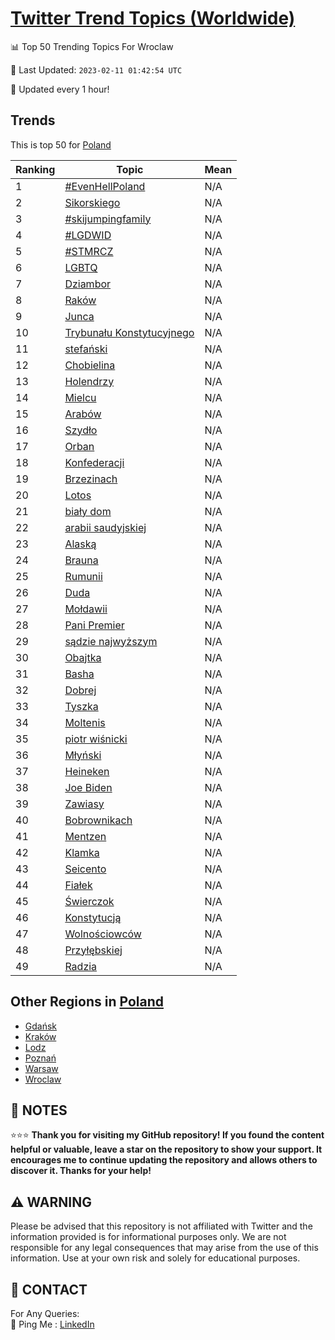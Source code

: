 [Twitter Trend Topics (Worldwide)](https://github.com/ErcinDedeoglu/Twitter-Trend-Topics)
==========


📊 Top 50 Trending Topics For Wroclaw

📆 Last Updated: `2023-02-11 01:42:54 UTC`

🔧 Updated every 1 hour!


## Trends

This is top 50 for [Poland](</Poland>)

| Ranking | Topic | Mean |
| ------- | ------------ | ------------ |
| 1 | [#EvenHellPoland](http://twitter.com/search?q=%23EvenHellPoland) | N/A |
| 2 | [Sikorskiego](http://twitter.com/search?q=Sikorskiego) | N/A |
| 3 | [#skijumpingfamily](http://twitter.com/search?q=%23skijumpingfamily) | N/A |
| 4 | [#LGDWID](http://twitter.com/search?q=%23LGDWID) | N/A |
| 5 | [#STMRCZ](http://twitter.com/search?q=%23STMRCZ) | N/A |
| 6 | [LGBTQ](http://twitter.com/search?q=LGBTQ) | N/A |
| 7 | [Dziambor](http://twitter.com/search?q=Dziambor) | N/A |
| 8 | [Raków](http://twitter.com/search?q=Rak%c3%b3w) | N/A |
| 9 | [Junca](http://twitter.com/search?q=Junca) | N/A |
| 10 | [Trybunału Konstytucyjnego](http://twitter.com/search?q=Trybuna%c5%82u+Konstytucyjnego) | N/A |
| 11 | [stefański](http://twitter.com/search?q=stefa%c5%84ski) | N/A |
| 12 | [Chobielina](http://twitter.com/search?q=Chobielina) | N/A |
| 13 | [Holendrzy](http://twitter.com/search?q=Holendrzy) | N/A |
| 14 | [Mielcu](http://twitter.com/search?q=Mielcu) | N/A |
| 15 | [Arabów](http://twitter.com/search?q=Arab%c3%b3w) | N/A |
| 16 | [Szydło](http://twitter.com/search?q=Szyd%c5%82o) | N/A |
| 17 | [Orban](http://twitter.com/search?q=Orban) | N/A |
| 18 | [Konfederacji](http://twitter.com/search?q=Konfederacji) | N/A |
| 19 | [Brzezinach](http://twitter.com/search?q=Brzezinach) | N/A |
| 20 | [Lotos](http://twitter.com/search?q=Lotos) | N/A |
| 21 | [biały dom](http://twitter.com/search?q=bia%c5%82y+dom) | N/A |
| 22 | [arabii saudyjskiej](http://twitter.com/search?q=arabii+saudyjskiej) | N/A |
| 23 | [Alaską](http://twitter.com/search?q=Alask%c4%85) | N/A |
| 24 | [Brauna](http://twitter.com/search?q=Brauna) | N/A |
| 25 | [Rumunii](http://twitter.com/search?q=Rumunii) | N/A |
| 26 | [Duda](http://twitter.com/search?q=Duda) | N/A |
| 27 | [Mołdawii](http://twitter.com/search?q=Mo%c5%82dawii) | N/A |
| 28 | [Pani Premier](http://twitter.com/search?q=Pani+Premier) | N/A |
| 29 | [sądzie najwyższym](http://twitter.com/search?q=s%c4%85dzie+najwy%c5%bcszym) | N/A |
| 30 | [Obajtka](http://twitter.com/search?q=Obajtka) | N/A |
| 31 | [Basha](http://twitter.com/search?q=Basha) | N/A |
| 32 | [Dobrej](http://twitter.com/search?q=Dobrej) | N/A |
| 33 | [Tyszka](http://twitter.com/search?q=Tyszka) | N/A |
| 34 | [Moltenis](http://twitter.com/search?q=Moltenis) | N/A |
| 35 | [piotr wiśnicki](http://twitter.com/search?q=piotr+wi%c5%9bnicki) | N/A |
| 36 | [Młyński](http://twitter.com/search?q=M%c5%82y%c5%84ski) | N/A |
| 37 | [Heineken](http://twitter.com/search?q=Heineken) | N/A |
| 38 | [Joe Biden](http://twitter.com/search?q=Joe+Biden) | N/A |
| 39 | [Zawiasy](http://twitter.com/search?q=Zawiasy) | N/A |
| 40 | [Bobrownikach](http://twitter.com/search?q=Bobrownikach) | N/A |
| 41 | [Mentzen](http://twitter.com/search?q=Mentzen) | N/A |
| 42 | [Klamka](http://twitter.com/search?q=Klamka) | N/A |
| 43 | [Seicento](http://twitter.com/search?q=Seicento) | N/A |
| 44 | [Fiałek](http://twitter.com/search?q=Fia%c5%82ek) | N/A |
| 45 | [Świerczok](http://twitter.com/search?q=%c5%9awierczok) | N/A |
| 46 | [Konstytucją](http://twitter.com/search?q=Konstytucj%c4%85) | N/A |
| 47 | [Wolnościowców](http://twitter.com/search?q=Wolno%c5%9bciowc%c3%b3w) | N/A |
| 48 | [Przyłębskiej](http://twitter.com/search?q=Przy%c5%82%c4%99bskiej) | N/A |
| 49 | [Radzia](http://twitter.com/search?q=Radzia) | N/A |



## Other Regions in [Poland](</Poland>)

* [Gdańsk](</Poland/Gdańsk.md>)
* [Kraków](</Poland/Kraków.md>)
* [Lodz](</Poland/Lodz.md>)
* [Poznań](</Poland/Poznań.md>)
* [Warsaw](</Poland/Warsaw.md>)
* [Wroclaw](</Poland/Wroclaw.md>)



## 📝 NOTES

⭐⭐⭐ **Thank you for visiting my GitHub repository! If you found the content helpful or valuable, leave a star on the repository to show your support. It encourages me to continue updating the repository and allows others to discover it. Thanks for your help!**


## ⚠️ WARNING

Please be advised that this repository is not affiliated with Twitter and the information provided is for informational purposes only. We are not responsible for any legal consequences that may arise from the use of this information. Use at your own risk and solely for educational purposes.


## 📨 CONTACT

 For Any Queries:  
            🏓 Ping Me : [LinkedIn](https://www.linkedin.com/in/ercindedeoglu/)
